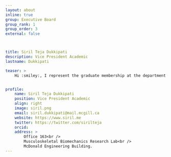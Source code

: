 ```yaml
---
layout: about
inline: true
group: Executive Board
group_rank: 1
group_order: 3
external: false



title: Siril Teja Dukkipati
description: Vice President Academic
lastname: Dukkipati

teaser: > 
	Hi :smiley:, I represent the graduate membership at the department level in their academic matters. I attend various departmental and Faculty meetings and get academic updates to you. Outside of GAMES, I am a PhD student working on developing a biomechanical robotic spinal cord. My research involves study of human spine under different physiological loading conditions. I love cycling and [photography](https://www.instagram.com/siril.td/).


profile:
    name: Siril Teja Dukkipati
    position: Vice President Academic
    align: right
    image: siril.png
    email: siril.dukkipati@mail.mcgill.ca
    website: https://www.siril.me 
    twitter: https://twitter.com/sirilteja
    orcid:
    address: >
        Office 163<br />
        Musculoskeletal Biomechanics Research Lab<br />
        McDonald Engineering Building.
---
```

